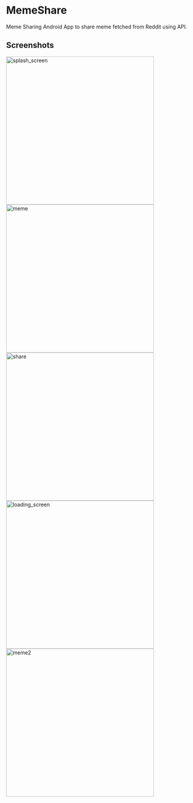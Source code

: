 # MemeShare
Meme Sharing Android App to share meme fetched from Reddit using API. 

## Screenshots
<div class="row">
      <img src="/Screenshots/intro.jpg" width="400" title="splash_screen">
      <img src="/Screenshots/meme.jpg" width="400" title="meme">
      <img src="/Screenshots/share.jpg" width="400" title="share">     
      <img src="/Screenshots/loading_screen.jpg" width="400" title="loading_screen">
      <img src="/Screenshots/meme2.jpg" width="400" title="meme2">
      
</div>
